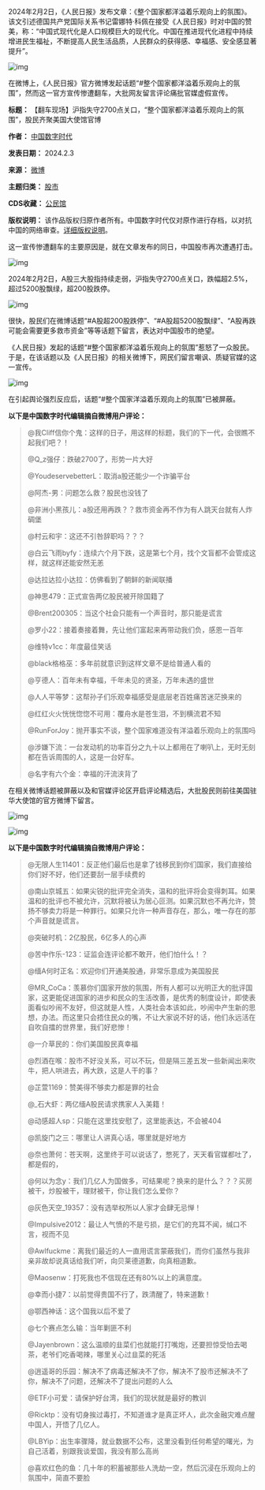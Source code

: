 
2024年2月2日，《人民日报》发布文章：《整个国家都洋溢着乐观向上的氛围》。该文引述德国共产党国际关系书记雷娜特·科佩在接受《人民日报》时对中国的赞美，称：“中国式现代化是人口规模巨大的现代化。中国在推进现代化进程中持续增进民生福祉，不断提高人民生活品质，人民群众的获得感、幸福感、安全感显著提升”。


![img](https://chinadigitaltimes.net/chinese/files/2024/02/截屏2024-02-03-上午8.12.46.png)


在微博上，《人民日报》官方微博发起话题“#整个国家都洋溢着乐观向上的氛围”，然而这一官方宣传惨遭翻车，大批网友留言评论痛批官媒虚假宣传。




**标题：** 【翻车现场】沪指失守2700点关口，“整个国家都洋溢着乐观向上的氛围”，股民齐聚美国大使馆官博  

**作者：** [中国数字时代](https://chinadigitaltimes.net/space/中国数字时代)  

**发表日期：** 2024.2.3  

**来源：** [微博](https://chinadigitaltimes.net/space/微博)  

**主题归类：** [股市](https://chinadigitaltimes.net/space/股市)  

**CDS收藏：** [公民馆](https://chinadigitaltimes.net/space/%E5%85%AC%E6%B0%91%E9%A6%86)  

**版权说明：** 该作品版权归原作者所有。中国数字时代仅对原作进行存档，以对抗中国的网络审查。[详细版权说明](https://chinadigitaltimes.net/chinese/copyright)。


这一宣传惨遭翻车的主要原因是，就在文章发布的同日，中国股市再次遭遇打击。


![img](https://chinadigitaltimes.net/chinese/files/2024/02/image-1706959790984.png)


2024年2月2日，A股三大股指持续走弱，沪指失守2700点关口，跌幅超2.5%，超过5200股飘绿，超200股跌停。


![img](https://chinadigitaltimes.net/chinese/files/2024/02/截屏2024-02-03-上午8.13.54.png)


很快，股民们在微博话题“#A股超200股跌停”、“#A股超5200股飘绿”、“A股再跌可能会需要更多救市资金”等等话题下留言，表达对中国股市的绝望。


《人民日报》发起的话题“#整个国家都洋溢着乐观向上的氛围”惹怒了一众股民。于是，在该话题以及《人民日报》的相关微博下，网民们留言嘲讽、质疑官媒的这一宣传。


![img](https://chinadigitaltimes.net/chinese/files/2024/02/image-1706959346948.png)


在引起舆论强烈反应后，话题“#整个国家洋溢着乐观向上的氛围”已被屏蔽。


**以下是中国数字时代编辑摘自微博用户评论：** 



> 
> @我Cliff信你个鬼：这样的日子，用这样的标题，我们的下一代，会很瞧不起我们吧？！
> 
> 
> @Q\_z强仔：跌破2700了，形势一片大好
> 
> 
> @YoudeservebetterL：取消a股还能少一个诈骗平台
> 
> 
> @阿杰-男：问题怎么救？股民也没钱了
> 
> 
> @非洲小黑孩儿：a股还用再跌？？救市资金再不作为有人跳天台就有人炸碉堡
> 
> 
> @村云和宇：这还不引咎辞职吗？？？
> 
> 
> @白云飞雨byfy：连续六个月下跌，这是第七个月，找个文盲都不会管成这样，就这样还能安然无恙
> 
> 
> @达拉达拉小达拉：仿佛看到了朝鲜的新闻联播
> 
> 
> @神思479：正式宣告两亿股民被开除国籍了
> 
> 
> @Brent200305：当这个社会只能有一个声音时，那只能是谎言
> 
> 
> @罗小22：接着奏接着舞，先让他们富起来再带动我们负，感恩一百年
> 
> 
> @维特v1cc：年度最佳笑话
> 
> 
> @black格格巫：多年前就意识到这样文章不是给普通人看的
> 
> 
> @亨德人：百年未有幸福，千年未见的贤圣，万年未遇的盛世
> 
> 
> @人人平等梦：这帮孙子们乐观幸福感受是底层老百姓痛苦迷茫换来的
> 
> 
> @红红火火恍恍惚惚不可用：覆舟水是苍生泪，不到横流君不知
> 
> 
> @RunForJoy：抛开事实不谈，整个国家难道没有洋溢着乐观向上的氛围吗
> 
> 
> @涉嫌下流：一台发动机的功率百分之九十以上都用在了喇叭上，无时无刻都在告诉周围的人，这是一台好车。
> 
> 
> @名字有六个金：幸福的汗流浃背了
> 
> 
> 


在相关微博话题被屏蔽以及和官媒评论区开启评论精选后，大批股民则前往美国驻华大使馆的官方微博下留言。


![img](https://chinadigitaltimes.net/chinese/files/2024/02/截屏2024-02-03-上午8.16.12.png)  

![img](https://chinadigitaltimes.net/chinese/files/2024/02/截屏2024-02-03-上午8.15.55.png)


**以下是中国数字时代编辑摘自微博用户评论：** 



> 
> @无限人生11401：反正他们最后也是拿了钱移民到你们国家，我们直接给你们好不好，他们还要刮一层手续费的
> 
> 
> @南山京城五：如果尖锐的批评完全消失，温和的批评将会变得刺耳。如果温和的批评也不被允许，沉默将被认为居心叵测。如果沉默也不再允许，赞扬不够卖力将是一种罪行。如果只允许一种声音存在，那么，唯一存在的那个声音就是谎言。
> 
> 
> @突破时机：2亿股民，6亿多人的心声
> 
> 
> @苦中作乐-123：证监会连评论都不敢开，他们怕什么！？
> 
> 
> @缅A何时正名：欢迎你们开通美股通，非常乐意成为美国股民
> 
> 
> @MR\_CoCa：羡慕你们国家开放的氛围，所有人都可以光明正大的批评国家，这更能促进国家的进步和民众的生活改善，是优秀的制度设计，即使表面看似吵闹不友好，但这就是人性，人类社会本该如此，吵闹中产生新的思想，办法。而这里只会捂住民众的嘴，不让大家说不好的话，他们永远活在自吹自擂的世界里，我们好悲惨！
> 
> 
> @一介草民的：你们美国股民真幸福
> 
> 
> @烈酒在喉：股市不好没关系，可以不玩，但是隔三差五发一些新闻出来吹牛，把人哄进去，再大跌，这是人干的事？
> 
> 
> @芷萱1169：赞美得不够卖力都是罪的社会
> 
> 
> @\_石大虾：两亿缅A股民请求携家人入美籍！
> 
> 
> @动感超人sp：只能在这里找安慰了，这里能表达，不会被404
> 
> 
> @凯旋门之三：哪里让人讲真心话，哪里就是好地方
> 
> 
> @奈也萧何：苍天啊，这里终于可以说话了，憋死了，天天看官媒都吐了，都是假的，
> 
> 
> @何以为念y：我们几亿人为国做多，可结果呢？换来的是什么？？？买房被干，炒股被干，理财被干，你让我们怎么爱你？
> 
> 
> @灰色天空\_19357：没有选举权所以人家才会肆无忌惮！
> 
> 
> @Impulsive2012：最让人气愤的不是亏损，是它们的充耳不闻，缄口不言，视而不见
> 
> 
> @Awlfuckme：离我们最近的人一直用谎言蒙蔽我们，而你们虽然与我非亲非故却说真话给我们听，向贝莱德道歉，向真相道歉。
> 
> 
> @Maosenw：打死我也不信现在还有80%以上的满意度。
> 
> 
> @幸而小捷7：以前觉得贵国不行了，跌清醒了，特来道歉！
> 
> 
> @鄂西神话：这个国我以后不爱了
> 
> 
> @七个赛点怎么输：当年剿匪不利
> 
> 
> @Jayenbrown：这么温顺的韭菜们也就能打打嘴炮，还要担惊受怕去喝茶，老爷们吃香喝辣，哪里关心过韭菜的死活
> 
> 
> @逍遥哥的乐园：解决不了病毒还解决不了你，解决不了股市还解决不了你，解决不了问题，还解决不了提出问题的人么
> 
> 
> @ETF小可爱：请保护好台湾，我们的现状就是最好的教训
> 
> 
> @Ricktp：没有切身挨过毒打，不知道谁才是真正坏人，此次金融灾难点醒中国人，开悟了几亿人。
> 
> 
> @LBYip：出生率骤降，就业数据不公布，这里没看到任何希望的曙光，为自己活着，别跟我谈爱国，我没有那么高尚
> 
> 
> @喜欢红色的鱼：几十年的积蓄被那些人洗劫一空，然后沉浸在乐观向上的氛围中，简直不要脸
> 
> 
> 

